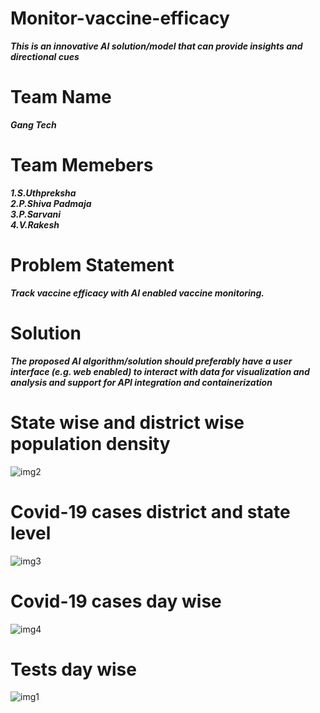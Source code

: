# Monitor-vaccine-efficacy

***This is an innovative AI solution/model that can
provide insights and directional cues***

# Team Name

***Gang Tech***

# Team Memebers

  ***1.S.Uthpreksha***<br>
  ***2.P.Shiva Padmaja***<br>
  ***3.P.Sarvani***<br>
  ***4.V.Rakesh***<br>

# Problem Statement

***Track vaccine efficacy with AI enabled vaccine monitoring.***

# Solution

***The proposed AI algorithm/solution
should preferably have a user interface (e.g. web
enabled) to interact with data for visualization and
analysis and support for API integration and
containerization***

# State wise and district wise population density

![img2](https://user-images.githubusercontent.com/72642273/103418306-11d06a80-4bb4-11eb-8991-13b94c5df4a6.PNG)

# Covid-19 cases district and state level

![img3](https://user-images.githubusercontent.com/72642273/103418440-a2a74600-4bb4-11eb-99e0-6e73480c128e.PNG)

# Covid-19 cases day wise

![img4](https://user-images.githubusercontent.com/72642273/103418470-cd919a00-4bb4-11eb-9731-0a57b5bca445.PNG)

# Tests day wise

![img1](https://user-images.githubusercontent.com/72642273/103418480-da15f280-4bb4-11eb-9a78-cd314cc57c3d.PNG)
